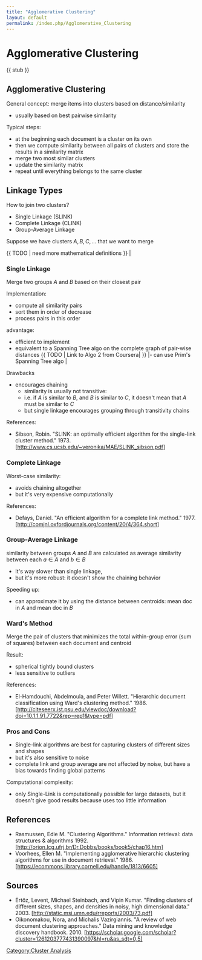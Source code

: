 ```yaml
---
title: "Agglomerative Clustering"
layout: default
permalink: /index.php/Agglomerative_Clustering
---
```


# Agglomerative Clustering

{{ stub }}

## Agglomerative Clustering
General concept: merge items into clusters based on distance/similarity 
- usually based on best pairwise similarity

Typical steps:
- at the beginning each document is a cluster on its own
- then we compute similarity between all pairs of clusters and store the results in a similarity matrix 
- merge two most similar clusters 
- update the similarity matrix 
- repeat until everything belongs to the same cluster 



## Linkage Types
How to join two clusters?
- Single Linkage (SLINK)
- Complete Linkage (CLINK)
- Group-Average Linkage


Suppose we have clusters $A, B, C, ...$ that we want to merge 

{{ TODO |  need more mathematical definitions }} |

### Single Linkage
Merge two groups $A$ and $B$ based on their closest pair 


Implementation:
- compute all similarity pairs
- sort them in order of decrease
- process pairs in this order


advantage: 
- efficient to implement 
- equivalent to a Spanning Tree algo on the complete graph of pair-wise distances {{ TODO |  Link to Algo 2 from Coursera|  }} |- can use Prim's Spanning Tree algo |

Drawbacks 
- encourages chaining
  - similarity is usually not transitive: 
  - i.e. if $A$ is similar to $B$, and $B$ is similar to $C$, it doesn't mean that $A$ must be similar to $C$
  - but single linkage encourages grouping through transitivity chains


References:
- Sibson, Robin. "SLINK: an optimally efficient algorithm for the single-link cluster method." 1973. [http://www.cs.ucsb.edu/~veronika/MAE/SLINK_sibson.pdf]



### Complete Linkage
Worst-case similarity:
- avoids chaining altogether
- but it's very expensive computationally


References:
- Defays, Daniel. "An efficient algorithm for a complete link method." 1977. [http://comjnl.oxfordjournals.org/content/20/4/364.short]


### Group-Average Linkage
similarity between groups $A$ and $B$ are calculated as average similarity between each $a \in A$ and $b \in B$


- It's way slower than single linkage,
- but it's more robust: it doesn't show the chaining behavior


Speeding up:
- can approximate it by using the distance between centroids: mean doc in $A$ and mean doc in $B$ 



### Ward's Method
Merge the pair of clusters that minimizes the total within-group error (sum of squares) between each document and centroid 


Result:
- spherical tightly bound clusters 
- less sensitive to outliers

References:
- El-Hamdouchi, Abdelmoula, and Peter Willett. "Hierarchic document classification using Ward's clustering method." 1986. [http://citeseerx.ist.psu.edu/viewdoc/download?doi=10.1.1.91.7722&rep=rep1&type=pdf]



### Pros and Cons
- Single-link algorithms are best for capturing clusters of different sizes and shapes 
- but it's also sensitive to noise 
- complete link and group average are not affected by noise, but have a bias towards finding global patterns

Computational complexity:
- only Single-Link is computationally possible for large datasets, but it doesn't give good results because uses too little information



## References
- Rasmussen, Edie M. "Clustering Algorithms." Information retrieval: data structures & algorithms 1992. [http://orion.lcg.ufrj.br/Dr.Dobbs/books/book5/chap16.htm]
- Voorhees, Ellen M. "Implementing agglomerative hierarchic clustering algorithms for use in document retrieval." 1986. [https://ecommons.library.cornell.edu/handle/1813/6605]


## Sources
- Ertöz, Levent, Michael Steinbach, and Vipin Kumar. "Finding clusters of different sizes, shapes, and densities in noisy, high dimensional data." 2003. [http://static.msi.umn.edu/rreports/2003/73.pdf]
- Oikonomakou, Nora, and Michalis Vazirgiannis. "A review of web document clustering approaches." Data mining and knowledge discovery handbook. 2010. [https://scholar.google.com/scholar?cluster=1261203777431390097&hl=ru&as_sdt=0,5]

[Category:Cluster Analysis](Category_Cluster_Analysis)